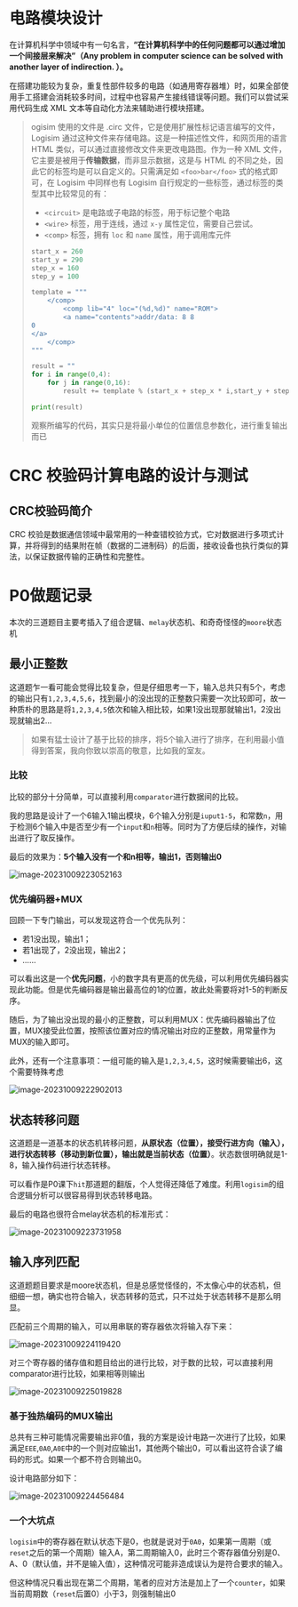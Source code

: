# 电路模块设计

在计算机科学中领域中有一句名言，**“在计算机科学中的任何问题都可以通过增加一个间接层来解决”（Any problem in computer science can be solved with another layer of indirection. ）。**

在搭建功能较为复杂，重复性部件较多的电路（如通用寄存器堆）时，如果全部使用手工搭建会消耗较多时间，过程中也容易产生接线错误等问题。我们可以尝试采用代码生成 XML 文本等自动化方法来辅助进行模块搭建。

> ogisim 使用的文件是 .circ 文件，它是使用扩展性标记语言编写的文件，Logisim 通过这种文件来存储电路。这是一种描述性文件，和网页用的语言 HTML 类似，可以通过直接修改文件来更改电路图。作为一种 XML 文件，它主要是被用于**传输数据**，而非显示数据，这是与 HTML 的不同之处，因此它的标签均是可以自定义的。只需满足如 `<foo>bar</foo>` 式的格式即可，在 Logisim 中同样也有 Logisim 自行规定的一些标签，通过标签的类型其中比较常见的有：
>
> - `<circuit>` 是电路或子电路的标签，用于标记整个电路
> - `<wire>` 标签，用于连线，通过 `x-y` 属性定位，需要自己尝试。
> - `<comp>` 标签，拥有 `loc` 和 `name` 属性，用于调用库元件
>
> ```py
> start_x = 260
> start_y = 290
> step_x = 160
> step_y = 100
> 
> template = """
>     </comp>
>         <comp lib="4" loc="(%d,%d)" name="ROM">
>         <a name="contents">addr/data: 8 8
> 0
> </a>
>     </comp>
> """
> 
> result = ""
> for i in range(0,4):
>     for j in range(0,16):
>         result += template % (start_x + step_x * i,start_y + step_y * j)
> 
> print(result)
> ```
>
> 观察所编写的代码，其实只是将最小单位的位置信息参数化，进行重复输出而已

# CRC 校验码计算电路的设计与测试

## CRC校验码简介

CRC 校验是数据通信领域中最常用的一种查错校验方式，它对数据进行多项式计算，并将得到的结果附在帧（数据的二进制码）的后面，接收设备也执行类似的算法，以保证数据传输的正确性和完整性。

# P0做题记录

本次的三道题目主要考插入了组合逻辑、`melay`状态机、和奇奇怪怪的`moore`状态机

## 最小正整数

这道题乍一看可能会觉得比较复杂，但是仔细思考一下，输入总共只有5个，考虑的输出只有`1,2,3,4,5,6`，找到最小的没出现的正整数只需要一次比较即可，故一种质朴的思路是将`1,2,3,4,5`依次和输入相比较，如果1没出现那就输出1，2没出现就输出2…

> 如果有猛士设计了基于比较的排序，将5个输入进行了排序，在利用最小值得到答案，我向你致以崇高的敬意，比如我的室友。

### 比较

比较的部分十分简单，可以直接利用`comparator`进行数据间的比较。

我的思路是设计了一个6输入1输出模块，6个输入分别是`iuput1-5`，和常数`n`，用于检测6个输入中是否至少有一个`input`和`n`相等。同时为了方便后续的操作，对输出进行了取反操作。

最后的效果为：**5个输入没有一个和n相等，输出1，否则输出0**

![image-20231009223052163](https://pigkiller-011955-1319328397.cos.ap-beijing.myqcloud.com/img/202310092230202.png)

### 优先编码器+MUX

回顾一下专门输出，可以发现这符合一个优先队列：

- 若1没出现，输出1；
- 若1出现了，2没出现，输出2；
- ……

可以看出这是一个**优先问题**，小的数字具有更高的优先级，可以利用优先编码器实现此功能。但是优先编码器是输出最高位的1的位置，故此处需要将对1-5的判断反序。

随后，为了输出没出现的最小的正整数，可以利用MUX：优先编码器输出了位置，MUX接受此位置，按照该位置对应的情况输出对应的正整数，用常量作为MUX的输入即可。

此外，还有一个注意事项：一组可能的输入是`1,2,3,4,5`，这时候需要输出6，这个需要特殊考虑

![image-20231009222902013](https://pigkiller-011955-1319328397.cos.ap-beijing.myqcloud.com/img/202310092229063.png)

## 状态转移问题

这道题是一道基本的状态机转移问题，**从原状态（位置），接受行进方向（输入），进行状态转移（移动到新位置），输出就是当前状态（位置）**。状态数很明确就是1-8，输入操作码进行状态转移。

可以看作是P0课下`hit`那道题的翻版，个人觉得还降低了难度。利用`logisim`的组合逻辑分析可以很容易得到状态转移电路。

最后的电路也很符合melay状态机的标准形式：

![image-20231009223731958](https://pigkiller-011955-1319328397.cos.ap-beijing.myqcloud.com/img/202310092237007.png)

## 输入序列匹配

这道题题目要求是moore状态机，但是总感觉怪怪的，不太像心中的状态机，但细细一想，确实也符合输入，状态转移的范式，只不过处于状态转移不是那么明显。

匹配前三个周期的输入，可以用串联的寄存器依次将输入存下来：

![image-20231009224119420](https://pigkiller-011955-1319328397.cos.ap-beijing.myqcloud.com/img/202310092241460.png)

对三个寄存器的储存值和题目给出的进行比较，对于数的比较，可以直接利用comparator进行比较，如果相等则输出

![image-20231009225019828](https://pigkiller-011955-1319328397.cos.ap-beijing.myqcloud.com/img/202310092250863.png)

### 基于独热编码的MUX输出

总共有三种可能情况需要输出非0值，我的方案是设计电路一次进行了比较，如果满足`EEE`,`0A0`,`A0E`中的一个则对应输出1，其他两个输出0，可以看出这符合读了编码的形式。如果一个都不符合则输出0。

设计电路部分如下：

![image-20231009224456484](https://pigkiller-011955-1319328397.cos.ap-beijing.myqcloud.com/img/202310092244518.png)

### 一个大坑点

`logisim`中的寄存器在默认状态下是0，也就是说对于`0A0`，如果第一周期（或`reset`之后的第一个周期）输入A，第二周期输入0，此时三个寄存器值分别是0、A、0（默认值，并不是输入值），这种情况可能非造成误认为是符合要求的输入。

但这种情况只看出现在第二个周期，笔者的应对方法是加上了一个`counter`，如果当前周期数（`reset`后置0）小于3，则强制输出0
